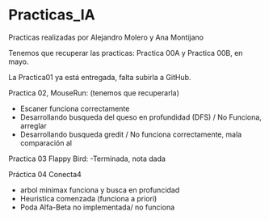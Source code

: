 # Practicas_IA

Practicas realizadas por Alejandro Molero y Ana Montijano


Tenemos que recuperar las practicas: Practica 00A y Practica 00B, en mayo.

La Practica01 ya está entregada, falta subirla a GitHub.

Practica 02, MouseRun: (tenemos que recuperarla)
 - Escaner funciona correctamente
 - Desarrollando busqueda del queso en profundidad (DFS) / No Funciona, arreglar
 - Desarrollando busqueda gredit / No funciona correctamente, mala comparación al 

Practica 03 Flappy Bird:
-Terminada, nota dada

Práctica 04 Conecta4
- arbol minimax funciona y busca en profuncidad
- Heuristica comenzada (funciona a priori)
- Poda Alfa-Beta no implementada/ no funciona
